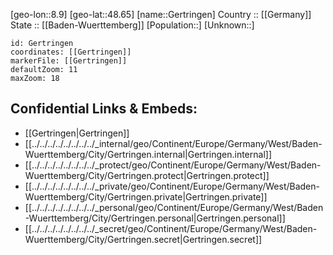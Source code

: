﻿---
location: [48.65,8.9] 
mapzoom: [7,12] 
mapmarker: city 
type: City
tags:
- geo/City


SpocWebEntityId: 30440
isDeleted: false
confidential: public

---
[geo-lon::8.9] 
[geo-lat::48.65] 
[name::Gertringen] 
Country :: [[Germany]]  
State :: [[Baden-Wuerttemberg]] 
[Population::] 
[Unknown::] 


```leaflet
id: Gertringen
coordinates: [[Gertringen]] 
markerFile: [[Gertringen]] 
defaultZoom: 11 
maxZoom: 18
```


## Confidential Links & Embeds: 
- [[Gertringen|Gertringen]]  
- [[../../../../../../../../_internal/geo/Continent/Europe/Germany/West/Baden-Wuerttemberg/City/Gertringen.internal|Gertringen.internal]] 
- [[../../../../../../../../_protect/geo/Continent/Europe/Germany/West/Baden-Wuerttemberg/City/Gertringen.protect|Gertringen.protect]] 
- [[../../../../../../../../_private/geo/Continent/Europe/Germany/West/Baden-Wuerttemberg/City/Gertringen.private|Gertringen.private]] 
- [[../../../../../../../../_personal/geo/Continent/Europe/Germany/West/Baden-Wuerttemberg/City/Gertringen.personal|Gertringen.personal]] 
- [[../../../../../../../../_secret/geo/Continent/Europe/Germany/West/Baden-Wuerttemberg/City/Gertringen.secret|Gertringen.secret]] 
